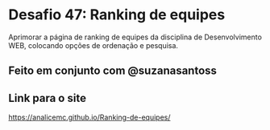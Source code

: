 # Desafio 47: Ranking de equipes
Aprimorar a página de ranking de equipes da disciplina de Desenvolvimento WEB, colocando opções de ordenação e pesquisa.

## Feito em conjunto com @suzanasantoss

## Link para o site
https://analicemc.github.io/Ranking-de-equipes/
